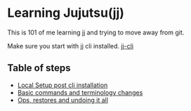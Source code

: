 # Learning Jujutsu(jj)

This is 101 of me learning jj and trying to move away from git.

Make sure you start with jj cli installed. [jj-cli](https://github.com/jj-vcs/jj)

## Table of steps

- [Local Setup post cli installation](./setup.md)
- [Basic commands and terminology changes](./basic-commands.md)
- [Ops, restores and undoing it all](./ops.md)

